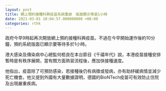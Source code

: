 ```yaml
---
layout: post
title: 網上預約接種科興疫苗系統重啟　版面顯示等逾1小時
date: 2021-03-01 10:04:57.000000000 +08:00
categories: rthk
---
```


政府今早9時起再次開放網上預約接種科興疫苗。不過在今早開始運作後約10分鐘，預約系統版面已顯示要等待多於1小時。

港大感染及傳染病中心總監何栢良在本台節目《千禧年代》說，本港疫苗接種安排暫時是有秩序展開，當有關方面熟習流程後，應加快接種速度。

他指出，疫苗除了可預防感染，若接種後仍有病徵或發病，亦有助紓緩病情並減少死亡機會。他又提到外國有大量數據證明，德國的BioNTech疫苗可有效防止住院及出現嚴重疾病。
